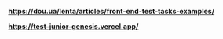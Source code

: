 **https://dou.ua/lenta/articles/front-end-test-tasks-examples/**

**https://test-junior-genesis.vercel.app/**
